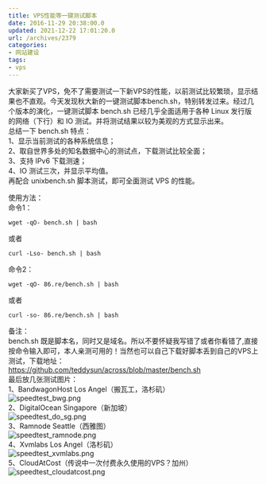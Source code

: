 ```yaml
---
title: VPS性能等一键测试脚本
date: 2016-11-29 20:38:00.0
updated: 2021-12-22 17:01:20.0
url: /archives/2379
categories: 
- 网站建设
tags: 
- vps
---
```


<p>大家新买了VPS，免不了需要测试一下新VPS的性能，以前测试比较繁琐，显示结果也不直观。今天发现秋大新的一键测试脚本bench.sh，特别转发过来。经过几个版本的演化，一键测试脚本 bench.sh 已经几乎全面适用于各种 Linux 发行版的网络（下行）和 IO 测试。并将测试结果以较为美观的方式显示出来。<br />总结一下 bench.sh 特点：<br />1、显示当前测试的各种系统信息；<br />2、取自世界多处的知名数据中心的测试点，下载测试比较全面；<br />3、支持 IPv6 下载测速；<br />4、IO 测试三次，并显示平均值。<br />再配合 unixbench.sh 脚本测试，即可全面测试 VPS 的性能。</p><p>使用方法：<br />命令1：</p><pre><code>wget -qO- bench.sh | bash</code></pre><p>或者</p><pre><code>curl -Lso- bench.sh | bash</code></pre><p>命令2：</p><pre><code>wget -qO- 86.re/bench.sh | bash</code></pre><p>或者</p><pre><code>curl -so- 86.re/bench.sh | bash</code></pre><p>备注：<br />bench.sh 既是脚本名，同时又是域名。所以不要怀疑我写错了或者你看错了,直接按命令输入即可，本人亲测可用的！当然也可以自己下载好脚本丢到自己的VPS上测试，下载地址：<br /><a href="https://github.com/teddysun/across/blob/master/bench.sh"><a href="https://github.com/teddysun/across/blob/master/bench.sh">https://github.com/teddysun/across/blob/master/bench.sh</a></a><br />最后放几张测试图片：<br />1、BandwagonHost Los Angel（搬瓦工，洛杉矶）<br /><img src="https://cdn.uu126.cn/usr/uploads/2016/11/3899324618.png" alt="speedtest_bwg.png" title="speedtest_bwg.png"><br />2、DigitalOcean Singapore（新加坡）<br /><img src="https://cdn.uu126.cn/usr/uploads/2016/11/3776800208.png" alt="speedtest_do_sg.png" title="speedtest_do_sg.png"><br />3、Ramnode Seattle（西雅图）<br /><img src="https://cdn.uu126.cn/usr/uploads/2016/11/3469839796.png" alt="speedtest_ramnode.png" title="speedtest_ramnode.png"><br />4、Xvmlabs Los Angel（洛杉矶）<br /><img src="https://cdn.uu126.cn/usr/uploads/2016/11/1052655045.png" alt="speedtest_xvmlabs.png" title="speedtest_xvmlabs.png"><br />5、CloudAtCost（传说中一次付费永久使用的VPS？加州）<br /><img src="https://cdn.uu126.cn/usr/uploads/2016/11/448338830.png" alt="speedtest_cloudatcost.png" title="speedtest_cloudatcost.png"></p>